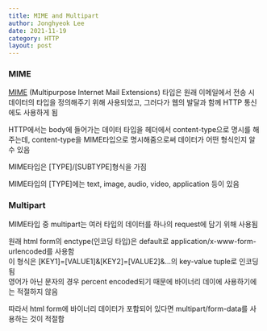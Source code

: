 ```yaml
---
title: MIME and Multipart
author: Jonghyeok Lee
date: 2021-11-19
category: HTTP
layout: post
---
```



### MIME

[MIME][1] (Multipurpose Internet Mail Extensions) 타입은 원래 이메일에서 전송 시 데이터의 타입을 정의해주기 위해 사용되었고,
그러다가 웹의 발달과 함께 HTTP 통신에도 사용하게 됨

HTTP에서는 body에 들어가는 데이터 타입을 헤더에서 content-type으로 명시를 해주는데,
content-type을 MIME타입으로 명시해줌으로써 데이터가 어떤 형식인지 알 수 있음

MIME타입은 [TYPE]/[SUBTYPE]형식을 가짐

MIME타입의 [TYPE]에는 text, image, audio, video, application 등이 있음


### Multipart

MIME타입 중 multipart는 여러 타입의 데이터를 하나의 request에 담기 위해 사용됨

원래 html form의 enctype(인코딩 타입)은 default로 application/x-www-form-urlencoded를 사용함  
이 형식은 [KEY1]=[VALUE1]&[KEY2]=[VALUE2]&...의 key-value tuple로 인코딩됨    
영어가 아닌 문자의 경우 percent encoded되기 때문에 바이너리 데이에 사용하기에는 적절하지 않음

따라서 html form에 바이너리 데이터가 포함되어 있다면 multipart/form-data를 사용하는 것이 적절함

[1]: https://developer.mozilla.org/ko/docs/Web/HTTP/Basics_of_HTTP/MIME_types